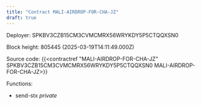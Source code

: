 ```yaml
---
title: "Contract MALI-AIRDROP-FOR-CHA-JZ"
draft: true
---
```

Deployer: SPKBV3CZB15CM3CVMCMRX56WRYKDY5P5CTQQXSN0


 



Block height: 805445 (2025-03-19T14:11:49.000Z)

Source code: {{<contractref "MALI-AIRDROP-FOR-CHA-JZ" SPKBV3CZB15CM3CVMCMRX56WRYKDY5P5CTQQXSN0 MALI-AIRDROP-FOR-CHA-JZ>}}

Functions:

* send-stx _private_
